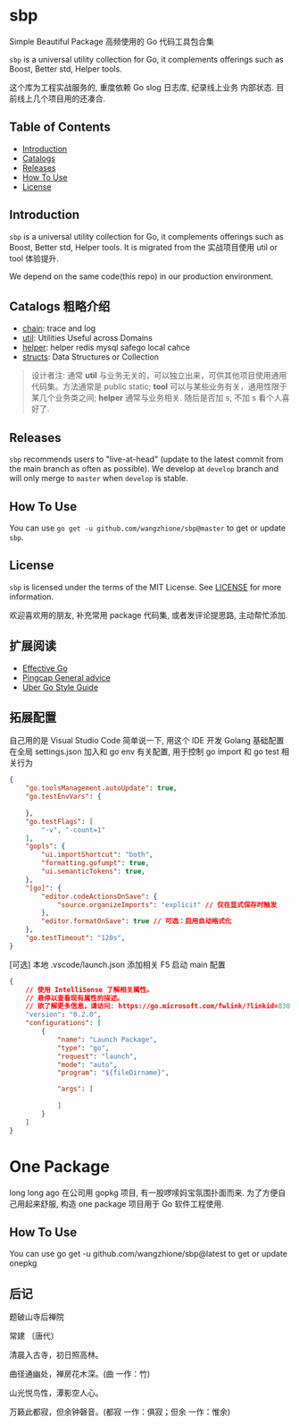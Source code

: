 # sbp

Simple Beautiful Package 高频使用的 Go 代码工具包合集

`sbp` is a universal utility collection for Go, it complements offerings such as Boost, Better std, Helper tools.

这个库为工程实战服务的, 重度依赖 Go slog 日志库, 纪录线上业务 内部状态. 目前线上几个项目用的还凑合.

## Table of Contents

- [Introduction](#Introduction)
- [Catalogs](#Catalogs)
- [Releases](#Releases)
- [How To Use](#How-To-Use)
- [License](#License)

## Introduction

`sbp` is a universal utility collection for Go, it complements offerings such as Boost, Better std, Helper tools. It is migrated from the 实战项目使用 util or tool 体验提升.

We depend on the same code(this repo) in our production environment.

## Catalogs 粗略介绍

* [chain](https://github.com/wangzhione/sbp/tree/master/chain): trace and log
* [util](https://github.com/wangzhione/sbp/tree/master/util): Utilities Useful across Domains
* [helper](https://github.com/wangzhione/sbp/tree/master/helper): helper redis mysql safego local cahce
* [structs](https://github.com/wangzhione/sbp/tree/master/structs): Data Structures or Collection

> 设计者注: 通常 **util** 与业务无关的，可以独立出来，可供其他项目使用通用代码集。方法通常是 public static; **tool** 可以与某些业务有关，通用性限于某几个业务类之间; **helper** 通常与业务相关. 随后是否加 s, 不加 s 看个人喜好了. 

## Releases

`sbp` recommends users to "live-at-head" (update to the latest commit from the main branch as often as possible).
We develop at `develop` branch and will only merge to `master` when `develop` is stable.

## How To Use

You can use `go get -u github.com/wangzhione/sbp@master` to get or update `sbp`.

## License

`sbp` is licensed under the terms of the MIT License. See [LICENSE](LICENSE) for more information.

欢迎喜欢用的朋友, 补充常用 package 代码集, 或者发评论提思路, 主动帮忙添加.

## 扩展阅读

- [Effective Go](https://golang.org/doc/effective_go)
- [Pingcap General advice](https://pingcap.github.io/style-guide/general.html)
- [Uber Go Style Guide](https://github.com/uber-go/guide/blob/master/style.md)

## 拓展配置

自己用的是 Visual Studio Code 简单说一下, 用这个 IDE 开发 Golang 基础配置在全局 settings.json 加入和 go env 有关配置, 用于控制 go import 和 go test 相关行为

```JSON
{
    "go.toolsManagement.autoUpdate": true,
    "go.testEnvVars": {
        
    },
    "go.testFlags": [
        "-v", "-count=1"
    ],
    "gopls": {
        "ui.importShortcut": "both",
        "formatting.gofumpt": true,
        "ui.semanticTokens": true,
    },
    "[go]": {
        "editor.codeActionsOnSave": {
            "source.organizeImports": "explicit" // 仅在显式保存时触发
        },
        "editor.formatOnSave": true // 可选：启用自动格式化
    },
    "go.testTimeout": "120s",
}
```

[可选] 本地 .vscode/launch.json 添加相关 F5 启动 main 配置

```json
{
    // 使用 IntelliSense 了解相关属性。 
    // 悬停以查看现有属性的描述。
    // 欲了解更多信息，请访问: https://go.microsoft.com/fwlink/?linkid=830387
    "version": "0.2.0",
    "configurations": [
        {
            "name": "Launch Package",
            "type": "go",
            "request": "launch",
            "mode": "auto",
            "program": "${fileDirname}",

            "args": [
                
            ]
        }
    ]
}
```

# One Package 

long long ago 在公司用 gopkg 项目, 有一股啰嗦妈宝氛围扑面而来. 为了方便自己用起来舒服, 构造 one package 项目用于 Go 软件工程使用.

## How To Use

You can use go get -u github.com/wangzhione/sbp@latest to get or update onepkg

## 后记

题破山寺后禅院

常建 〔唐代〕

清晨入古寺，初日照高林。

曲径通幽处，禅房花木深。(曲 一作：竹)

山光悦鸟性，潭影空人心。

万籁此都寂，但余钟磬音。(都寂 一作：俱寂；但余 一作：惟余)

